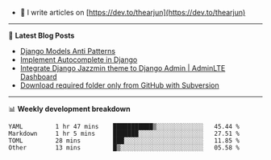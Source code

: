 <!-- ![My Profile Introduction Image](https://i.ibb.co/tLFZ15Q/gh.png) -->
- 📝 I write articles on [https://dev.to/thearjun](https://dev.to/thearjun)

-------

📕 **Latest Blog Posts**
<!-- BLOG-POST-LIST:START -->
- [Django Models Anti Patterns](https://dev.to/thearjun/django-models-anti-patterns-1ma1)
- [Implement Autocomplete in Django](https://dev.to/thearjun/implement-autocomplete-in-django-3h20)
- [Integrate Django Jazzmin theme to Django Admin | AdminLTE Dashboard](https://dev.to/thearjun/integrate-django-jazzmin-theme-to-django-admin-adminlte-dashboard-5aao)
- [Download required folder only from GitHub with Subversion](https://dev.to/thearjun/download-required-folder-only-from-github-with-subversion-2gpc)
<!-- BLOG-POST-LIST:END -->

-------

📊 **Weekly development breakdown**
<!--START_SECTION:waka-->

```text
YAML         1 hr 47 mins    ███████████▒░░░░░░░░░░░░░   45.44 %
Markdown     1 hr 5 mins     ███████░░░░░░░░░░░░░░░░░░   27.51 %
TOML         28 mins         ███░░░░░░░░░░░░░░░░░░░░░░   11.85 %
Other        13 mins         █▒░░░░░░░░░░░░░░░░░░░░░░░   05.58 %
```

<!--END_SECTION:waka-->
<img src='https://profile-counter.glitch.me/thearjun/count.svg' width='0px'>
